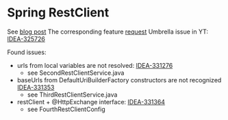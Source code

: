 # Spring RestClient


See [blog post](https://spring.io/blog/2023/07/13/new-in-spring-6-1-restclient/)
The corresponding feature [request](https://github.com/spring-projects/spring-framework/issues/29552)
Umbrella issue in YT: [IDEA-325726](https://youtrack.jetbrains.com/issue/IDEA-325726/Spring-6.1-new-RestClient-API)

Found issues:
* urls from local variables are not resolved: [IDEA-331276](https://youtrack.jetbrains.com/issue/IDEA-331276/Spring-RestClient-the-URLs-provided-as-local-variables-are-not-recognized)
   * see SecondRestClientService.java
* baseUrls from DefaultUriBuilderFactory constructors are not recognized [IDEA-331353](https://youtrack.jetbrains.com/issue/IDEA-331353/Spring-RestClient-baseURL-passed-via-DefaultUriBuilderFactory-constructor-is-not-recognized)
   * see ThirdRestClientService.java
* restClient + @HttpExchange interface: [IDEA-331364](https://youtrack.jetbrains.com/issue/IDEA-331364/Spring-RestClient-endpoints-from-client-registered-as-HttpExchange-interface-backend-should-be-shown-in-the-same-way-as-other)
   * see FourthRestClientConfig